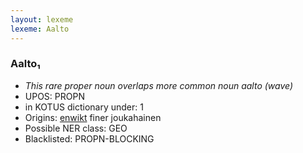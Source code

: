 ```yaml
---
layout: lexeme
lexeme: Aalto
---
```


###  Aalto₁

* _This rare proper noun overlaps more common noun *aalto* (wave)_
* UPOS:  PROPN
* in KOTUS dictionary under:  1
* Origins: [enwikt](https://en.wiktionary.org/wiki/Aalto) finer joukahainen 
* Possible NER class:  GEO
* Blacklisted:  PROPN-BLOCKING


